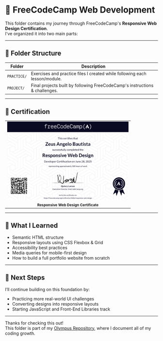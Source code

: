# 🧠 FreeCodeCamp Web Development

This folder contains my journey through FreeCodeCamp's **Responsive Web Design Certification**.  
I've organized it into two main parts:

---

## 📂 Folder Structure

| Folder         | Description                                                                 |
|----------------|-----------------------------------------------------------------------------|
| `PRACTICE/`    | Exercises and practice files I created while following each lesson/module. |
| `PROJECT/`     | Final projects built by following FreeCodeCamp's instructions & challenges. |

---

## 🏅 Certification

<table style="border: none; border-collapse: collapse;" cellspacing="0" cellpadding="10">
  <tr>
    <td align="center" style="border: none;">
      <img src="https://github.com/kidlatpogi/kidlatpogi/blob/main/assets/certifications/responsive-web-design-certificate.png?raw=true" 
           alt="Responsive Web Design Certificate" width="400" />
      <br/>
      <sub><strong>Responsive Web Design Certificate</strong></sub>
    </td>
  </tr>
</table>

---

## 📌 What I Learned

- Semantic HTML structure
- Responsive layouts using CSS Flexbox & Grid
- Accessibility best practices
- Media queries for mobile-first design
- How to build a full portfolio website from scratch

---

## 🚀 Next Steps

I’ll continue building on this foundation by:
- Practicing more real-world UI challenges
- Converting designs into responsive layouts
- Starting JavaScript and Front-End Libraries track

---

Thanks for checking this out!  
This folder is part of my [Olympus Repository](https://github.com/kidlatpogi/Olympus), where I document all of my coding growth.
